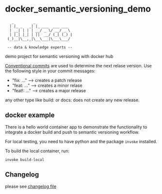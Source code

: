 # docker_semantic_versioning_demo
```
   _         _                 
  | |_ _   _| |_ ___  ___ ___  
  | __| | | | __/ _ \/ __/ _ \ 
  | |_| |_| | ||  __/ (_| (_) |
 (_)__|\__,_|\__\___|\___\___/ 
 
 -- data & knowledge experts --                              
```

demo project for semantic versioning with docker hub

[Conventional commits](https://www.conventionalcommits.org/en/v1.0.0/) are used to determine the next relase version. 
Use the following style in your commit messages: 

- "fix: ..." --> creates a patch release
- "feat: ..." --> creates a minor relase
- "feat!: ..." --> creates a major release

any other type like build: or docs: does not create any new release.

## docker example
There is a hello world container app to demonstrate the functionality to integrate a docker build and push 
to semantic versioning workflow.

For local testing, you need to have python and the package `invoke` installed.

To build the local container, run:
```
invoke build-local
```


## Changelog
please see [changelog file](CHANGELOG.md)
